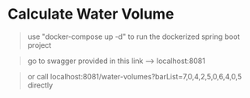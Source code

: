 
# Calculate Water Volume

> use "docker-compose up -d" to run the dockerized spring boot project   

> go to swagger provided in this link --> localhost:8081 

> or call localhost:8081/water-volumes?barList=7,0,4,2,5,0,6,4,0,5 directly

